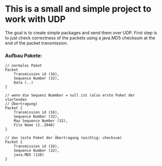 # This is a small and simple project to work with UDP

The goal is to create simple packages and send them over UDP. First step is
to just check correctness of the packets using a java.MD5 checksum at the end of
the packet transmission.

### Aufbau Pakete:
```
// normales Paket
Packet 
    Transmission id (16),
    Sequence Number (32),
    Data (..)
}

// wenn die Sequenz Nummber = null ist (also erste Paket der startenden
// Übertragung)
Packet {
    Transmission id (16),
    Sequence Number (32),
    Max Sequence Number (32),
    File Name (2..2048)
}

// das lezte Paket der Übertragung (wichtig: checksum)
Packet {
    Transmission id (16),
    Sequence Number (32),
    java.MD5 (128)
}
```